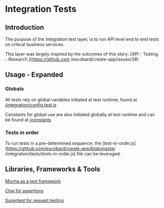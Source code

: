 # Integration Tests

## Introduction

The purpose of the Integration test layer, is to run API level end to end tests on critical business services.

This layer was largely inspired by the outcomes of this story: [API - Testing - Research.](https://github.com
/escobard/create-app/issues/38)

## Usage - Expanded 

### Globals 

All tests rely on global variables initiated at test runtime, found at [/integration/config.test.js](https://github.com/escobard/create-app/blob/master/integration/config.test.js)

Constants for global use are also initiated globally at test runtime and can be found at [/constants](https://github.com/escobard/create-app/tree/master/integration/constants)

### Tests in order

To run tests in a pre-determined sequence, the [test-in-order.js](https://github.com/escobard/create-app/blob/master
/integration/tests/tests-in-order.js) file can be leveraged.

## Libraries, Frameworks & Tools

[Mocha as a test framework](https://mochajs.org/)

[Chai for assertions](https://www.chaijs.com/)

[Supertest for request testing](https://github.com/visionmedia/supertest)
